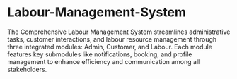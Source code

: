 # Labour-Management-System
The Comprehensive Labour Management System streamlines administrative tasks, customer interactions, and labour resource management through three integrated modules: Admin, Customer, and Labour. Each module features key submodules like notifications, booking, and profile management to enhance efficiency and communication among all stakeholders.
